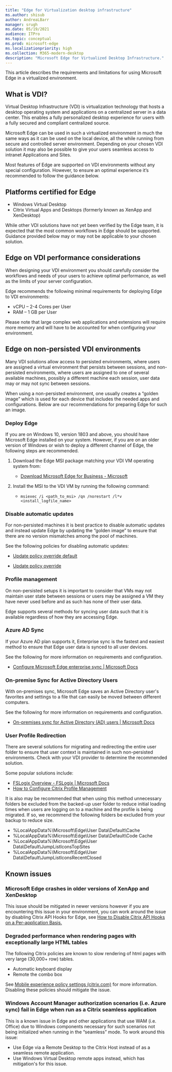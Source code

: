 ```yaml
---
title: "Edge for Virtualization desktop infrastructure"
ms.author: shisub
author: AndreaLBarr
manager: srugh
ms.date: 05/19/2021
audience: ITPro
ms.topic: conceptual
ms.prod: microsoft-edge
ms.localizationpriority: high
ms.collection: M365-modern-desktop
description: "Microsoft Edge for Virtualized Desktop Infrastructure."
---
```


This article describes the requirements and limitations for using Microsoft Edge in a virtualized environment.

## What is VDI?

Virtual Desktop Infrastructure (VDI) is virtualization technology that hosts a desktop operating system and applications on a centralized server in a data center. This enables a fully personalized desktop experience for users with a fully secured and compliant centralized source.

Microsoft Edge can be used in such a virtualized environment in much the same ways as it can be used on the local device, all the while running from secure and controlled server environment. Depending on your chosen VDI solution it may also be possible to give your users seamless access to intranet Applications and Sites.

Most features of Edge are supported on VDI environments without any special configuration. However, to ensure an optimal experience it’s recommended to follow the guidance below.

## Platforms certified for Edge

- Windows Virtual Desktop
- Citrix Virtual Apps and Desktops (formerly known as XenApp and XenDesktop)

While other VDI solutions have not yet been verified by the Edge team, it is expected that the most common workflows in Edge should be supported. Guidance provided below may or may not be applicable to your chosen solution.

## Edge on VDI performance considerations

When designing your VDI environment you should carefully consider the workflows and needs of your users to achieve optimal performance, as well as the limits of your server configuration.

Edge recommends the following minimal requirements for deploying Edge to VDI environments:

- vCPU – 2-4 Cores per User
- RAM – 1 GB per User

Please note that large complex web applications and extensions will require more memory and will have to be accounted for when configuring your environment.

## Edge on non-persisted VDI environments

Many VDI solutions allow access to persisted environments, where users are assigned a virtual environment that persists between sessions, and non-persisted environments, where users are assigned to one of several available machines, possibly a different machine each session, user data may or may not sync between sessions.

When using a non-persisted environment, one usually creates a “golden image” which is used for each device that includes the needed apps and configurations. Below are our recommendations for preparing Edge for such an image.

### Deploy Edge

If you are on Windows 10, version 1803 and above, you should have Microsoft Edge installed on your system. However, if you are on an older version of Windows or wish to deploy a different channel of Edge, the following steps are recommended.

1. Download the Edge MSI package matching your VDI VM operating system from:

    - [Download Microsoft Edge for Business - Microsoft](https://www.microsoft.com/edge/business/download)

2. Install the MSI to the VDI VM by running the following command:

    - `msiexec /i <path_to_msi> /qn /norestart /l*v <install_logfile_name>`

### Disable automatic updates

For non-persisted machines it is best practice to disable automatic updates and instead update Edge by updating the “golden image” to ensure that there are no version mismatches among the pool of machines.

See the following policies for disabling automatic updates:

- [Update policy override default](https://docs.microsoft.com/deployedge/microsoft-edge-update-policies#updatedefault)

- [Update policy override](https://docs.microsoft.com/deployedge/microsoft-edge-update-policies#update)

### Profile management

On non-persisted setups it is important to consider that VMs may not maintain user state between sessions or users may be assigned a VM they have never used before and as such has none of their user data.

Edge supports several methods for syncing user data such that it is available regardless of how they are accessing Edge.

### Azure AD Sync

If your Azure AD plan supports it, Enterprise sync is the fastest and easiest method to ensure that Edge user data is synced to all user devices.  

See the following for more information on requirements and configuration.  

- [Configure Microsoft Edge enterprise sync | Microsoft Docs](https://docs.microsoft.com/deployedge/microsoft-edge-enterprise-sync)

### On-premise Sync for Active Directory Users

With on-premises sync, Microsoft Edge saves an Active Directory user's favorites and settings to a file that can easily be moved between different computers.  

See the following for more information on requirements and configuration.  

- [On-premises sync for Active Directory (AD) users | Microsoft Docs](https://docs.microsoft.com/deployedge/microsoft-edge-on-premises-sync)

### User Profile Redirection  

There are several solutions for migrating and redirecting the entire user folder to ensure that user context is maintained in such non-persisted environments. Check with your VDI provider to determine the recommended solution.

Some popular solutions include:

- [FSLogix Overview - FSLogix | Microsoft Docs](https://docs.microsoft.com/fslogix/overview)
- [How to Configure Citrix Profile Management](https://support.citrix.com/article/CTX222893)

It is also may be recommended that when using this method unnecessary folders be excluded from the backed-up user folder to reduce initial loading times when users are logging on to a machine and the profile is being migrated. If so, we recommend the following folders be excluded from your backup to reduce size.

- %LocalAppData%\Microsoft\Edge\User Data\Default\Cache
- %LocalAppData%\Microsoft\Edge\User Data\Default\Code Cache
- %LocalAppData%\Microsoft\Edge\User Data\Default\JumpListIconsTopSites
- %LocalAppData%\Microsoft\Edge\User Data\Default\JumpListIconsRecentClosed

## Known issues

### Microsoft Edge crashes in older versions of XenApp and XenDesktop

This issue should be mitigated in newer versions however if you are encountering this issue in your environment, you can work around the issue by disabling Citrix API Hooks for Edge, see [How to Disable Citrix API Hooks on a Per-application Basis.](https://support.citrix.com/article/CTX107825)

### Degraded performance when rendering pages with exceptionally large HTML tables

The following Citrix policies are known to slow rendering of html pages with very large (30,000+ row) tables.

- Automatic keyboard display
- Remote the combo box

See [Mobile experience policy settings (citrix.com)](https://docs.citrix.com/citrix-virtual-apps-desktops/policies/reference/ica-policy-settings/mobile-experience-policy-settings.html) for more information. Disabling these policies should mitigate the issue.

### Windows Account Manager authorization scenarios (i.e.  Azure sync) fail in Edge when run as a Citrix seamless application

This is a known issue in Edge and other applications that use WAM (i.e. Office) due to Windows components necessary for such scenarios not being initialized when running in the “seamless” mode. To work around this issue:

- Use Edge via a Remote Desktop to the Citrix Host instead of as a seamless remote application.
- Use Windows Virtual Desktop remote apps instead, which has mitigation's for this issue.

